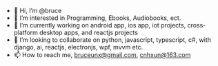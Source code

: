 - 👋 Hi, I’m @bruce
- 👀 I’m interested in Programming, Ebooks, Audiobooks, ect.
- 🌱 I’m currently working on android app, ios app, iot projects, cross-platform desktop apps, and reactjs projects
- 💞️ I’m looking to collaborate on python, javascript, typescript, c#,  with django, ai, reactjs, electronjs, wpf, mvvm etc.
- 📫 How to reach me, bruceunx@gmail.com, cnhxun@163.com


